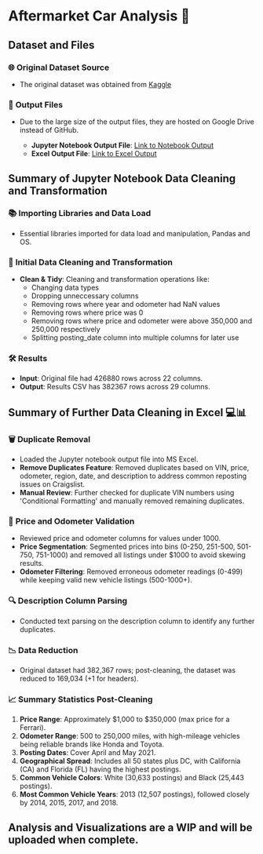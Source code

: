 # Aftermarket Car Analysis 🚗

## Dataset and Files

### 🌐 **Original Dataset Source**
- The original dataset was obtained from [Kaggle](https://www.kaggle.com/datasets/austinreese/craigslist-carstrucks-data)

### 💾 **Output Files**
- Due to the large size of the output files, they are hosted on Google Drive instead of GitHub.
  
  - **Jupyter Notebook Output File**: [Link to Notebook Output](https://drive.google.com/file/d/1TQHDP2wWIpLqpkqRiQl2hAKR797IMgfk/view?usp=drive_link)
  - **Excel Output File**: [Link to Excel Output](https://drive.google.com/file/d/1MGVJiROIay1-hTaDoPq5_ElJQfUmxL0S/view?usp=drive_link)

## Summary of Jupyter Notebook Data Cleaning and Transformation

### 📚 **Importing Libraries and Data Load**
- Essential libraries imported for data load and manipulation, Pandas and OS.

### 🧹 **Initial Data Cleaning and Transformation**
- **Clean & Tidy**: Cleaning and transformation operations like:
  - Changing data types
  - Dropping unneccessary columns
  - Removing rows where year and odometer had NaN values
  - Removing rows where price was 0
  - Removing rows where price and odometer were above 350,000 and 250,000 respectively
  - Splitting posting_date column into multiple columns for later use

### 🛠️ **Results**
- **Input**: Original file had 426880 rows across 22 columns.
- **Output**: Results CSV has 382367 rows across 29 columns.

## Summary of Further Data Cleaning in Excel 💻📊

### 🗑️ **Duplicate Removal**
- Loaded the Jupyter notebook output file into MS Excel.
- **Remove Duplicates Feature**: Removed duplicates based on VIN, price, odometer, region, date, and description to address common reposting issues on Craigslist.
- **Manual Review**: Further checked for duplicate VIN numbers using 'Conditional Formatting' and manually removed remaining duplicates.

### 🚗 **Price and Odometer Validation**
- Reviewed price and odometer columns for values under 1000.
- **Price Segmentation**: Segmented prices into bins (0-250, 251-500, 501-750, 751-1000) and removed all listings under $1000 to avoid skewing results.
- **Odometer Filtering**: Removed erroneous odometer readings (0-499) while keeping valid new vehicle listings (500-1000+).

### 🔍 **Description Column Parsing**
- Conducted text parsing on the description column to identify any further duplicates.

### 📉 **Data Reduction**
- Original dataset had 382,367 rows; post-cleaning, the dataset was reduced to 169,034 (+1 for headers).

### 📈 **Summary Statistics Post-Cleaning**
1. **Price Range**: Approximately $1,000 to $350,000 (max price for a Ferrari).
2. **Odometer Range**: 500 to 250,000 miles, with high-mileage vehicles being reliable brands like Honda and Toyota.
3. **Posting Dates**: Cover April and May 2021.
4. **Geographical Spread**: Includes all 50 states plus DC, with California (CA) and Florida (FL) having the highest postings.
5. **Common Vehicle Colors**: White (30,633 postings) and Black (25,443 postings).
6. **Most Common Vehicle Years**: 2013 (12,507 postings), followed closely by 2014, 2015, 2017, and 2018.

## Analysis and Visualizations are a WIP and will be uploaded when complete.
